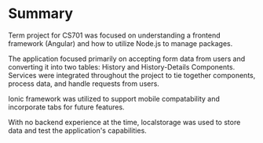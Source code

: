 # Summary

Term project for CS701 was focused on understanding a frontend framework (Angular) and how to utilize Node.js to manage packages. 

The application focused primarily on accepting form data from users and converting it into two tables: History and History-Details Components. Services were integrated throughout the project to tie together components, process data, and handle requests from users.

Ionic framework was utilized to support mobile compatability and incorporate tabs for future features.

With no backend experience at the time, localstorage was used to store data and test the application's capabilities.
